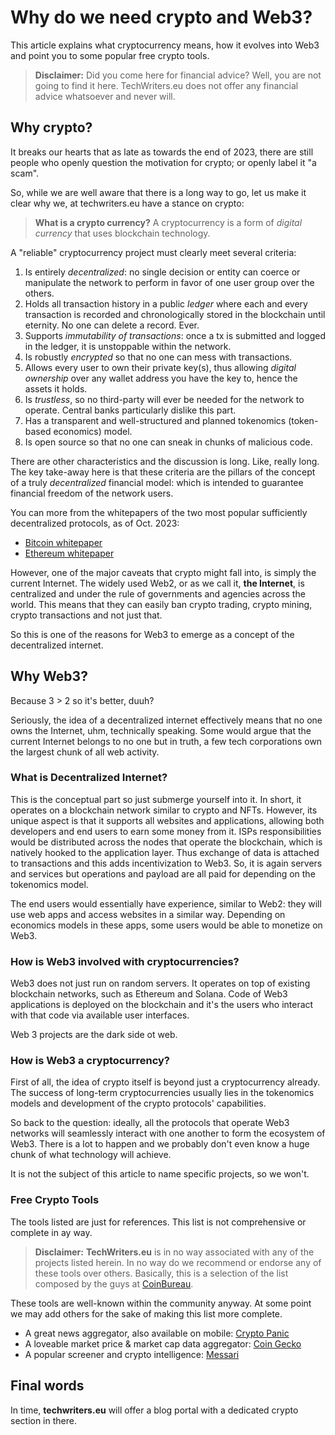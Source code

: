 

# Why do we need crypto and Web3?

<!-- Initially, this page will be a placeholder for useful resources related to **crypto** and **Web3**. Later, this content will be added to our blog.  -->

This article explains what cryptocurrency means, how it evolves into Web3 and point you to some popular free crypto tools.

> **Disclaimer:** Did you come here for financial advice? Well, you are not going to find it here. TechWriters.eu does not offer any financial advice whatsoever and never will.

## Why crypto?

It breaks our hearts that as late as towards the end of 2023, there are still people who openly question the motivation for crypto; or openly label it "a scam".

So, while we are well aware that there is a long way to go, let us make it clear why we, at techwriters.eu have a stance on crypto:

> **What is a crypto currency?** 
> A cryptocurrency is a form of *digital currency* that uses blockchain technology.

A "reliable" cryptocurrency project must clearly meet several criteria: 

1. Is entirely *decentralized*: no single decision or entity can coerce or manipulate the network to perform in favor of one user group over the others.
2. Holds all transaction history in a public *ledger* where each and every transaction is recorded and chronologically stored in the blockchain until eternity. No one can delete a record. Ever.
3. Supports *immutability of transactions*: once a tx is submitted and logged in the ledger, it is unstoppable within the network.
4. Is robustly *encrypted* so that no one can mess with transactions.
5. Allows every user to own their private key(s), thus allowing *digital ownership* over any wallet address you have the key to, hence the assets it holds.
6. Is *trustless*, so no third-party will ever be needed for the network to operate. Central banks particularly dislike this part.
7. Has a transparent and well-structured and planned tokenomics (token-based economics) model.
8. Is open source so that no one can sneak in chunks of malicious code.

There are other characteristics and the discussion is long. Like, really long. The key take-away here is that these criteria are the pillars of the concept of a truly *decentralized* financial model: which is intended to guarantee financial freedom of the network users.

You can more from the whitepapers of the two most popular sufficiently decentralized protocols, as of Oct. 2023:

* [Bitcoin whitepaper](https://bitcoin.org/bitcoin.pdf)
* [Ethereum whitepaper](https://ethereum.org/en/whitepaper/)

However, one of the major caveats that crypto might fall into, is simply the current Internet. The widely used Web2, or as we call it, **the Internet**, is centralized and under the rule of governments and agencies across the world. This means that they can easily ban crypto trading, crypto mining, crypto transactions and not just that.

So this is one of the reasons for Web3 to emerge as a concept of the decentralized internet. 

## Why Web3?

Because 3 > 2 so it's better, duuh? 

Seriously, the idea of a decentralized internet effectively means that no one owns the Internet, uhm, technically speaking. Some would argue that the current Internet belongs to no one but in truth, a few tech corporations own the largest chunk of all web activity. 

### What is Decentralized Internet?
This is the conceptual part so just submerge yourself into it.
In short, it operates on a blockchain network similar to crypto and NFTs. However, its unique aspect is that it supports all websites and applications, allowing both developers and end users to earn some money from it. ISPs responsibilities would be distributed across the nodes that operate the blockchain, which is natively hooked to the application layer. Thus exchange of data is attached to transactions and this adds incentivization to Web3. So, it is again servers and services but operations and payload are all paid for depending on the tokenomics model. 

The end users would essentially have experience, similar to Web2: they will use web apps and access websites in a similar way. Depending on economics models in these apps, some users would be able to monetize on Web3.

### How is Web3 involved with cryptocurrencies?

Web3 does not just run on random servers. It operates on top of existing blockchain networks, such as Ethereum and Solana. Code of Web3 applications is deployed on the blockchain and it's the users who interact with that code via available user interfaces. 

Web 3 projects are the dark side ot web.



### How is Web3 a cryptocurrency?

First of all, the idea of crypto itself is beyond just a cryptocurrency already. The success of long-term cryptocurrencies usually lies in the tokenomics models and development of the crypto protocols' capabilities. 

So back to the question: ideally, all the protocols that operate Web3 networks will seamlessly interact with one another to form the ecosystem of Web3. There is a lot to happen and we probably don't even know a huge chunk of what technology will achieve. 

It is not the subject of this article to name specific projects, so we won't.

### Free Crypto Tools

The tools listed are just for references. This list is not comprehensive or complete in ay way.

> **Disclaimer:** 
> **TechWriters.eu** is in no way associated with any of the projects listed herein. In no way do we recommend or endorse any of these tools over others. Basically, this is a selection of the list composed by the guys at  [CoinBureau](https://www.coinbureau.com/review/crypto-research-tools/).

These tools are well-known within the community anyway. At some point we may add others for the sake of making this list more complete.

* A great news aggregator, also available on mobile: [Crypto Panic](https://cryptopanic.com/)
* A loveable market price & market cap data aggregator: [Coin Gecko](coingecko.com/)
* A popular screener and crypto intelligence: [Messari](https://messari.io/)

## Final words

In time, **techwriters.eu** will offer a blog portal with a dedicated crypto section in there.  
